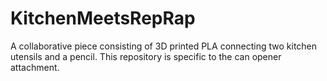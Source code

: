 KitchenMeetsRepRap
==================

A collaborative piece consisting of 3D printed PLA connecting two kitchen utensils and a pencil. 
This repository is specific to the can opener attachment.
